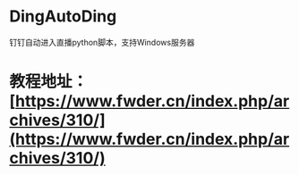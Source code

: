 # DingAutoDing
钉钉自动进入直播python脚本，支持Windows服务器

# 教程地址：[https://www.fwder.cn/index.php/archives/310/](https://www.fwder.cn/index.php/archives/310/)
